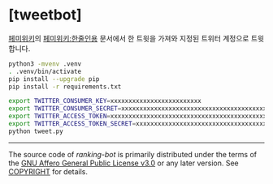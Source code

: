 # [tweetbot]

[페미위키](https://femiwiki.com)의 [페미위키:한줄인용](페미위키:한줄인용) 문서에서 한 트윗을 가져와 지정된 트위터 계정으로 트윗합니다.

```bash
python3 -mvenv .venv
. .venv/bin/activate
pip install --upgrade pip
pip install -r requirements.txt

export TWITTER_CONSUMER_KEY=xxxxxxxxxxxxxxxxxxxxxxxxx
export TWITTER_CONSUMER_SECRET=xxxxxxxxxxxxxxxxxxxxxxxxxxxxxxxxxxxxxxxxxxxxxxxxxx
export TWITTER_ACCESS_TOKEN=xxxxxxxxxxxxxxxxxxxxxxxxxxxxxxxxxxxxxxxxxxxxxxxxxx
export TWITTER_ACCESS_TOKEN_SECRET=xxxxxxxxxxxxxxxxxxxxxxxxxxxxxxxxxxxxxxxxxxxxx
python tweet.py
```

--------

The source code of *ranking-bot* is primarily distributed under the terms of
the [GNU Affero General Public License v3.0] or any later version. See
[COPYRIGHT] for details.

[femiwiki]: https://femiwiki.com
[GNU Affero General Public License v3.0]: LICENSE
[COPYRIGHT]: COPYRIGHT
